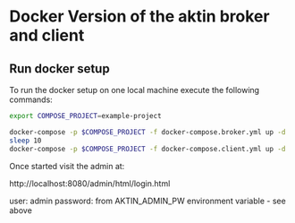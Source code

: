 # Docker Version of the aktin broker and client





## Run docker setup

To run the docker setup on one local machine execute the following commands:

```bash
export COMPOSE_PROJECT=example-project

docker-compose -p $COMPOSE_PROJECT -f docker-compose.broker.yml up -d
sleep 10
docker-compose -p $COMPOSE_PROJECT -f docker-compose.client.yml up -d
```

Once started visit the admin at:

http://localhost:8080/admin/html/login.html

user: admin
password: from AKTIN_ADMIN_PW environment variable - see above
